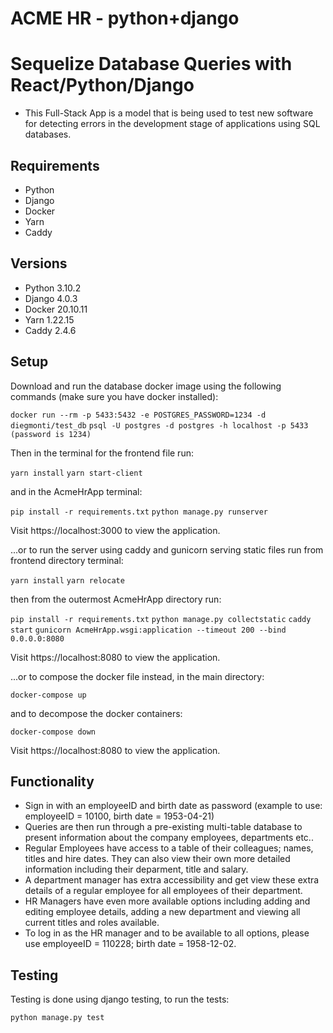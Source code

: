 # ACME HR - python+django

# Sequelize Database Queries with React/Python/Django

- This Full-Stack App is a model that is being used to test new software for detecting errors in the development stage of applications using SQL databases.

## Requirements

- Python
- Django
- Docker
- Yarn
- Caddy

## Versions

- Python 3.10.2
- Django 4.0.3
- Docker 20.10.11
- Yarn 1.22.15
- Caddy 2.4.6

## Setup

Download and run the database docker image using the following commands (make sure you have docker installed):

``` docker run --rm -p 5433:5432 -e POSTGRES_PASSWORD=1234 -d diegmonti/test_db ```
``` psql -U postgres -d postgres -h localhost -p 5433 (password is 1234) ```

Then in the terminal for the frontend file run:

``` yarn install ```
``` yarn start-client ```

and in the AcmeHrApp terminal:

``` pip install -r requirements.txt ```
``` python manage.py runserver ```

Visit https://localhost:3000 to view the application.

...or to run the server using caddy and gunicorn serving static files run from frontend directory terminal:

``` yarn install ```
``` yarn relocate ```

then from the outermost AcmeHrApp directory run:

``` pip install -r requirements.txt ```
``` python manage.py collectstatic ```
``` caddy start ```
``` gunicorn AcmeHrApp.wsgi:application --timeout 200 --bind 0.0.0.0:8080 ```

Visit https://localhost:8080 to view the application.

...or to compose the docker file instead, in the main directory:

``` docker-compose up ```

and to decompose the docker containers:

``` docker-compose down ```

Visit https://localhost:8080 to view the application.


## Functionality 

- Sign in with an employeeID and birth date as password (example to use: employeeID = 10100, birth date = 1953-04-21)
- Queries are then run through a pre-existing multi-table database to present information about the company employees, departments etc..
- Regular Employees have access to a table of their colleagues; names, titles and hire dates. They can also view their own more detailed information including their deparment, title and salary.
- A department manager has extra accessibility and get view these extra details of a regular employee for all employees of their department. 
- HR Managers have even more available options including adding and editing employee details, adding a new department and viewing all current titles and roles available.
- To log in as the HR manager and to be available to all options, please use employeeID = 110228; birth date = 1958-12-02. 

## Testing

Testing is done using django testing, to run the tests:

``` python manage.py test ```